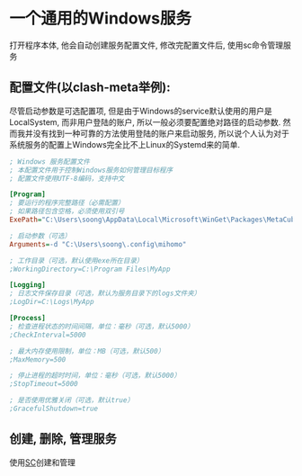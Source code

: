 # 一个通用的Windows服务
打开程序本体, 他会自动创建服务配置文件, 修改完配置文件后, 使用sc命令管理服务
## 配置文件(以clash-meta举例):
尽管启动参数是可选配置项, 但是由于Windows的service默认使用的用户是LocalSystem, 而非用户登陆的账户, 所以一般必须要配置绝对路径的启动参数. 然而我并没有找到一种可靠的方法使用登陆的账户来启动服务, 所以说个人认为对于系统服务的配置上Windows完全比不上Linux的Systemd来的简单.


```ini
; Windows 服务配置文件
; 本配置文件用于控制Windows服务如何管理目标程序
; 配置文件使用UTF-8编码，支持中文

[Program]
; 要运行的程序完整路径（必需配置）
; 如果路径包含空格，必须使用双引号
ExePath="C:\Users\soong\AppData\Local\Microsoft\WinGet\Packages\MetaCubeX.mihomo_Microsoft.Winget.Source_8wekyb3d8bbwe\mihomo-windows-amd64.exe"

; 启动参数（可选）
Arguments=-d "C:\Users\soong\.config\mihomo"

; 工作目录（可选，默认使用exe所在目录）
;WorkingDirectory=C:\Program Files\MyApp

[Logging]
; 日志文件保存目录（可选，默认为服务目录下的logs文件夹）
;LogDir=C:\Logs\MyApp

[Process]
; 检查进程状态的时间间隔，单位：毫秒（可选，默认5000）
;CheckInterval=5000

; 最大内存使用限制，单位：MB（可选，默认500）
;MaxMemory=500

; 停止进程的超时时间，单位：毫秒（可选，默认5000）
;StopTimeout=5000

; 是否使用优雅关闭（可选，默认true）
;GracefulShutdown=true

```
## 创建, 删除, 管理服务
使用[SC](https://learn.microsoft.com/zh-cn/windows-server/administration/windows-commands/sc-config)创建和管理
